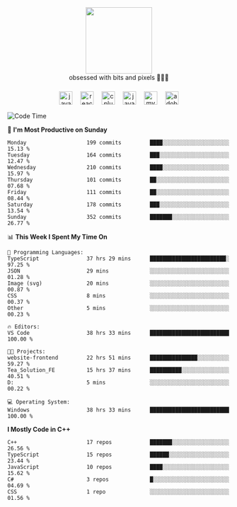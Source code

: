 


  <div align="center">
    
   <img src = "https://i.postimg.cc/W1R4TF4j/d6kpuve-c97567cf-518b-4b86-a271-5c89d88d22f7.gif"  width=150px height=150px />
 </div>

<div align="center">
  obsessed with bits and pixels 🧑‍💻🎨
</div>

  ###
<div align="center">
 <img src="https://cdn.jsdelivr.net/gh/devicons/devicon/icons/javascript/javascript-original.svg" height="30" alt="javascript logo"  />
  <img width="10" />
  <img src="https://cdn.jsdelivr.net/gh/devicons/devicon/icons/react/react-original.svg" height="30" alt="react logo"  />
  <img width="10" />
   <!--<img src="https://cdn.jsdelivr.net/gh/devicons/devicon/icons/nodejs/nodejs-original.svg" height="30" alt="nodejs logo"  />
  <img width="10" />
 <img src="https://cdn.jsdelivr.net/gh/devicons/devicon/icons/flutter/flutter-original.svg" height="30" alt="flutter logo"  />
 <img width="10" />-->
  <img src="https://cdn.jsdelivr.net/gh/devicons/devicon/icons/cplusplus/cplusplus-original.svg" height="30" alt="cpluplus logo"  />
  <img width="10" />
  <img src="https://cdn.jsdelivr.net/gh/devicons/devicon/icons/java/java-original.svg" height="30" alt="java logo"  />
  <img width="10" />
  <img src="https://skillicons.dev/icons?i=mysql" height="30" alt="mysql logo"  />
  <img width="10" />
  <img src="https://skillicons.dev/icons?i=pr" height="30" alt="adobepremierepro logo"  />
</div>

<!--START_SECTION:waka-->
![Code Time](http://img.shields.io/badge/Code%20Time-1%2C702%20hrs%2016%20mins-blue)

📅 **I'm Most Productive on Sunday** 

```text
Monday                   199 commits         ████░░░░░░░░░░░░░░░░░░░░░   15.13 % 
Tuesday                  164 commits         ███░░░░░░░░░░░░░░░░░░░░░░   12.47 % 
Wednesday                210 commits         ████░░░░░░░░░░░░░░░░░░░░░   15.97 % 
Thursday                 101 commits         ██░░░░░░░░░░░░░░░░░░░░░░░   07.68 % 
Friday                   111 commits         ██░░░░░░░░░░░░░░░░░░░░░░░   08.44 % 
Saturday                 178 commits         ███░░░░░░░░░░░░░░░░░░░░░░   13.54 % 
Sunday                   352 commits         ███████░░░░░░░░░░░░░░░░░░   26.77 % 
```


📊 **This Week I Spent My Time On** 

```text
💬 Programming Languages: 
TypeScript               37 hrs 29 mins      ████████████████████████░   97.25 % 
JSON                     29 mins             ░░░░░░░░░░░░░░░░░░░░░░░░░   01.28 % 
Image (svg)              20 mins             ░░░░░░░░░░░░░░░░░░░░░░░░░   00.87 % 
CSS                      8 mins              ░░░░░░░░░░░░░░░░░░░░░░░░░   00.37 % 
Other                    5 mins              ░░░░░░░░░░░░░░░░░░░░░░░░░   00.23 % 

🔥 Editors: 
VS Code                  38 hrs 33 mins      █████████████████████████   100.00 % 

🐱‍💻 Projects: 
website-frontend         22 hrs 51 mins      ███████████████░░░░░░░░░░   59.27 % 
Tea_Solution_FE          15 hrs 37 mins      ██████████░░░░░░░░░░░░░░░   40.51 % 
D:                       5 mins              ░░░░░░░░░░░░░░░░░░░░░░░░░   00.22 % 

💻 Operating System: 
Windows                  38 hrs 33 mins      █████████████████████████   100.00 % 
```

**I Mostly Code in C++** 

```text
C++                      17 repos            ███████░░░░░░░░░░░░░░░░░░   26.56 % 
TypeScript               15 repos            ██████░░░░░░░░░░░░░░░░░░░   23.44 % 
JavaScript               10 repos            ████░░░░░░░░░░░░░░░░░░░░░   15.62 % 
C#                       3 repos             █░░░░░░░░░░░░░░░░░░░░░░░░   04.69 % 
CSS                      1 repo              ░░░░░░░░░░░░░░░░░░░░░░░░░   01.56 % 
```




<!--END_SECTION:waka-->

